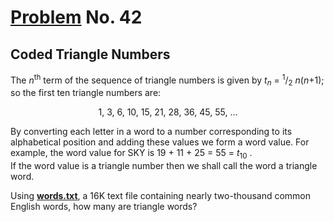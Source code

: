 # [Problem](https://projecteuler.net/problem=42) No. 42

## Coded Triangle Numbers

The <var>n</var><sup>th</sup> term of the sequence of triangle numbers is given by <var>t</var><sub><var>n</var></sub> = <sup>1</sup>/<sub>2</sub> <var>n</var>(<var>n</var>+1); so the first ten triangle numbers are:

<div align="center">
1, 3, 6, 10, 15, 21, 28, 36, 45, 55, ...
</div>

By converting each letter in a word to a number corresponding to its alphabetical position and adding these values we form a word value. For example, the word value for SKY is 19 + 11 + 25 = 55 = <var>t</var><sub>10</sub> .<br>If the word value is a triangle number then we shall call the word a triangle word.

Using **[words.txt](p042_words.txt)**, a 16K text file containing nearly two-thousand common English words, how many are triangle words?
